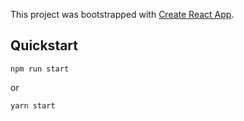 This project was bootstrapped with [Create React App](https://github.com/facebookincubator/create-react-app).

## Quickstart
```
npm run start
```
or
```
yarn start
```
